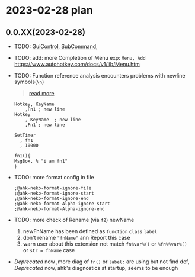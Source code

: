 # 2023-02-28 plan

## 0.0.XX(2023-02-28)

- TODO: [GuiControl, SubCommand,](https://www.autohotkey.com/docs/v1/lib/GuiControl.htm)
- TODO: add: more Completion of Menu exp: `Menu, Add` <https://www.autohotkey.com/docs/v1/lib/Menu.htm>
- TODO: Function reference analysis encounters problems with newline symbols(`\n`)
  > [read more](https://github.com/CoffeeChaton/vscode-autohotkey-NekoHelp/issues/17#issuecomment-1416761073)

  ```ahk
  Hotkey, KeyName
      ,Fn1 ; new line
  Hotkey
      , KeyName  ; new line
      ,Fn1 ; new line

  SetTimer 
    , fn1
    , 10000

  fn1(){
  MsgBox, % "i am fn1"
  }
  ```

- TODO: more format config in file

  ```ahk
  ;@ahk-neko-format-ignore-file
  ;@ahk-neko-format-ignore-start
  ;@ahk-neko-format-ignore-end 
  ;@ahk-neko-format-Alpha-ignore-start
  ;@ahk-neko-format-Alpha-ignore-end
  ```

- TODO: more check of Rename (via `f2`) newName
  1. newFnName has been defined as `function` `class` `label`
  2. don't rename `"fnName"` ann Report this case
  3. warn user about this extension not match `fn%var%()` or `%fn%%var%()` or `str = fnName` case

- _Deprecated_ now ,more diag of `fn()` or `label:` are using but not find def, _Deprecated_ now, ahk's diagnostics at startup, seems to be enough
